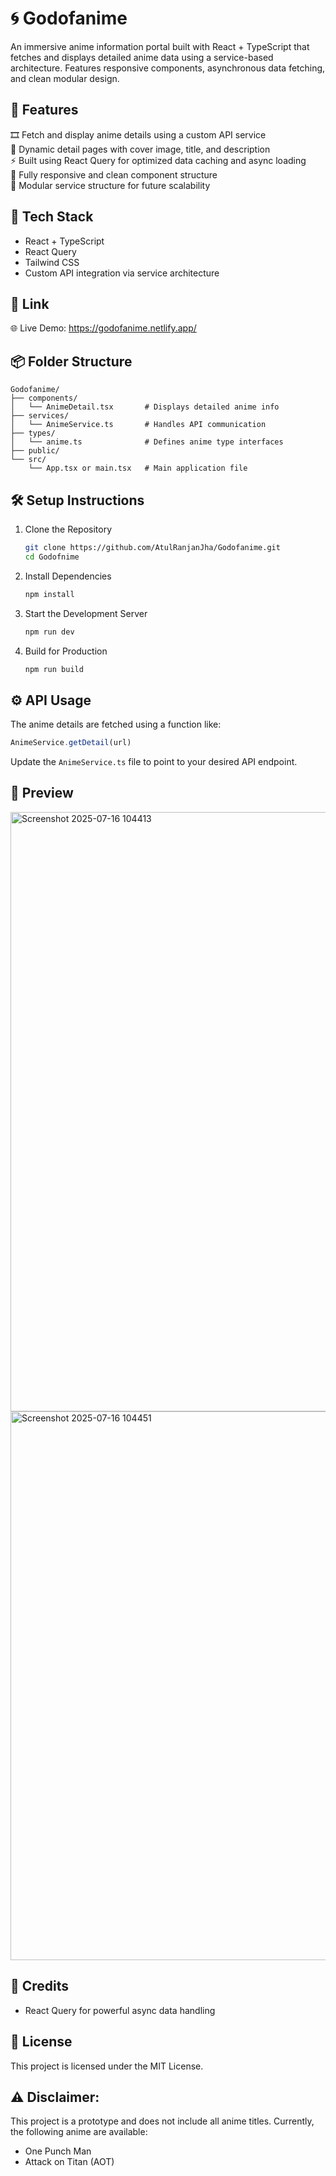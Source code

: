 # 🌀 Godofanime  
An immersive anime information portal built with React + TypeScript that fetches and displays detailed anime data using a service-based architecture. Features responsive components, asynchronous data fetching, and clean modular design.

## 🚀 Features  
🎞️ Fetch and display anime details using a custom API service  
📄 Dynamic detail pages with cover image, title, and description  
⚡ Built using React Query for optimized data caching and async loading  
📱 Fully responsive and clean component structure  
🧩 Modular service structure for future scalability

## 🧰 Tech Stack  
- React + TypeScript  
- React Query 
- Tailwind CSS 
- Custom API integration via service architecture  

## 🔗 Link  
🌐 Live Demo: https://godofanime.netlify.app/

## 📦 Folder Structure  
```
Godofanime/
├── components/
│   └── AnimeDetail.tsx       # Displays detailed anime info
├── services/
│   └── AnimeService.ts       # Handles API communication
├── types/
│   └── anime.ts              # Defines anime type interfaces
├── public/
└── src/
    └── App.tsx or main.tsx   # Main application file
```

## 🛠️ Setup Instructions  
1. Clone the Repository  
   ```bash
   git clone https://github.com/AtulRanjanJha/Godofanime.git  
   cd Godofnime  
   ```

2. Install Dependencies  
   ```bash
   npm install  
   ```

3. Start the Development Server  
   ```bash
   npm run dev  
   ```

4. Build for Production  
   ```bash
   npm run build  
   ```

## ⚙️ API Usage  
The anime details are fetched using a function like:  
```ts
AnimeService.getDetail(url)
```  
Update the `AnimeService.ts` file to point to your desired API endpoint.

## 📸 Preview  
<img width="951" height="959" alt="Screenshot 2025-07-16 104413" src="https://github.com/user-attachments/assets/477afe81-3e28-4344-8a35-f62e598fcc2d" />
<img width="956" height="878" alt="Screenshot 2025-07-16 104451" src="https://github.com/user-attachments/assets/7b289bbd-546c-471e-a4e8-bca2658637a6" />



## 🙌 Credits  
- React Query for powerful async data handling  

## 📄 License  
This project is licensed under the MIT License.

## ⚠️ Disclaimer:
This project is a prototype and does not include all anime titles. Currently, the following anime are available:
- One Punch Man  
- Attack on Titan (AOT)  
